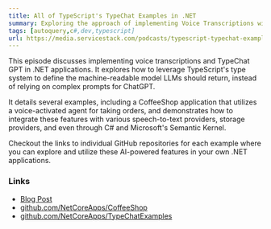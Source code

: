 ```yaml
---
title: All of TypeScript's TypeChat Examples in .NET
summary: Exploring the approach of implementing Voice Transcriptions with TypeChat GPT in .NET    
tags: [autoquery,c#,dev,typescript]
url: https://media.servicestack.com/podcasts/typescript-typechat-examples.mp3
---
```


This episode discusses implementing voice transcriptions and TypeChat GPT in .NET applications. 
It explores how to leverage TypeScript's type system to define the machine-readable model 
LLMs should return, instead of relying on complex prompts for ChatGPT. 

It details several examples, including a CoffeeShop application that utilizes a voice-activated 
agent for taking orders, and demonstrates how to integrate these features with various 
speech-to-text providers, storage providers, and even through C# and Microsoft's Semantic Kernel. 

Checkout the links to individual GitHub repositories for each example where you can 
explore and utilize these AI-powered features in your own .NET applications.

### Links

- [Blog Post](/posts/typescript-typechat-examples)
- [github.com/NetCoreApps/CoffeeShop](https://github.com/NetCoreApps/CoffeeShop)
- [github.com/NetCoreApps/TypeChatExamples](https://github.com/NetCoreApps/TypeChatExamples)
